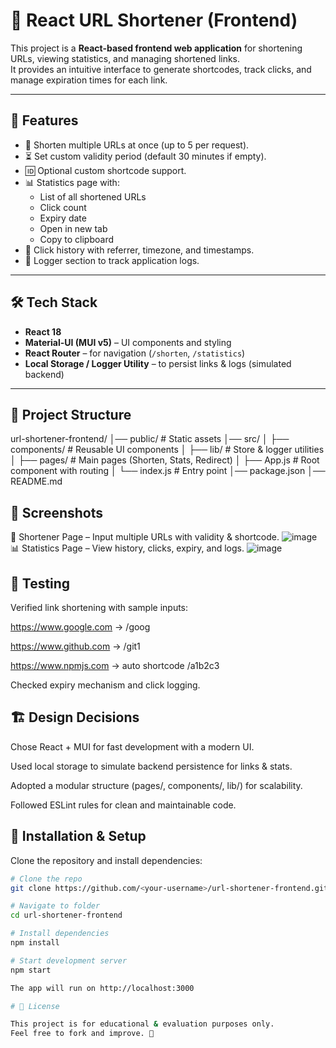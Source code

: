 # 🚀 React URL Shortener (Frontend)

This project is a **React-based frontend web application** for shortening URLs, viewing statistics, and managing shortened links.  
It provides an intuitive interface to generate shortcodes, track clicks, and manage expiration times for each link.

---

## 📌 Features

- 🔗 Shorten multiple URLs at once (up to 5 per request).  
- ⏳ Set custom validity period (default 30 minutes if empty).  
- 🆔 Optional custom shortcode support.  
- 📊 Statistics page with:
  - List of all shortened URLs
  - Click count
  - Expiry date
  - Open in new tab
  - Copy to clipboard
- 📜 Click history with referrer, timezone, and timestamps.
- 📝 Logger section to track application logs.

---

## 🛠️ Tech Stack

- **React 18**
- **Material-UI (MUI v5)** – UI components and styling
- **React Router** – for navigation (`/shorten`, `/statistics`)
- **Local Storage / Logger Utility** – to persist links & logs (simulated backend)

---

## 📂 Project Structure

url-shortener-frontend/
│── public/ # Static assets
│── src/
│ ├── components/ # Reusable UI components
│ ├── lib/ # Store & logger utilities
│ ├── pages/ # Main pages (Shorten, Stats, Redirect)
│ ├── App.js # Root component with routing
│ └── index.js # Entry point
│── package.json
│── README.md

## 📸 Screenshots

🔗 Shortener Page – Input multiple URLs with validity & shortcode.
![image](<img width="1920" height="1080" alt="Shortener" src="https://github.com/user-attachments/assets/911412d6-12b3-41eb-9fa2-3deb98bd1603" />)
📊 Statistics Page – View history, clicks, expiry, and logs.
![image](<img width="1920" height="1080" alt="Screenshot (67)" src="https://github.com/user-attachments/assets/0d126feb-28ea-4bd2-b995-b6b8592a796c" />
)
## 🧪 Testing

Verified link shortening with sample inputs:

https://www.google.com → /goog

https://www.github.com → /git1

https://www.npmjs.com → auto shortcode /a1b2c3

Checked expiry mechanism and click logging.

## 🏗️ Design Decisions

Chose React + MUI for fast development with a modern UI.

Used local storage to simulate backend persistence for links & stats.

Adopted a modular structure (pages/, components/, lib/) for scalability.

Followed ESLint rules for clean and maintainable code.

## 🔧 Installation & Setup

Clone the repository and install dependencies:

```bash
# Clone the repo
git clone https://github.com/<your-username>/url-shortener-frontend.git

# Navigate to folder
cd url-shortener-frontend

# Install dependencies
npm install

# Start development server
npm start

The app will run on http://localhost:3000

# 📜 License

This project is for educational & evaluation purposes only.
Feel free to fork and improve. 🚀
